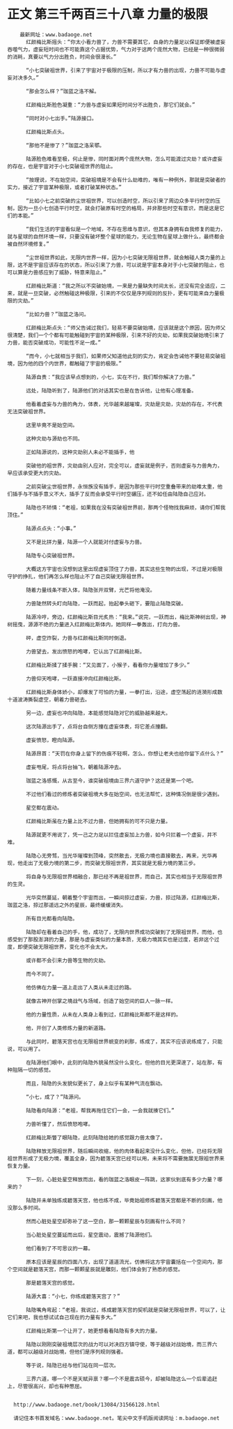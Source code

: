 # 正文 第三千两百三十八章 力量的极限
        最新网址：www.badaoge.net
          红颜梅比斯摇头：“你太小看力兽了，力兽不需要其它，自身的力量足以保证即便被虚妄吞噬气力，虚妄短时间也不可能靠这个占据优势，气力对于这两个庞然大物，已经是一种很微弱的消耗，真要以气力分出胜负，时间会很漫长。”
      
          “小七突破祖世界，引来了宇宙对于极限的压制，所以才有力兽的出现，力兽不可能与虚妄对决多久。”
      
          “那会怎么样？”珈蓝之洛不解。
      
          红颜梅比斯脸色凝重：“力兽与虚妄如果短时间分不出胜负，那它们就会。”
      
          “同时对小七出手。”陆源接口。
      
          红颜梅比斯点头。
      
          “那他不是惨了？”珈蓝之洛呆鄂。
      
          陆源脸色难看至极，何止是惨，同时面对两个庞然大物，怎么可能渡过灾劫？或许虚妄的存在，也是宇宙对于小七突破祖世界的阻止。
      
          “按理说，不在始空间，突破祖境是不会有什么劫难的，唯有一种例外，那就是突破者的实力，接近了宇宙某种极限，或者打破某种状态。”
      
          “比如小七之前突破的尘世祖世界，可以创造时空，所以引来了周边众多平行时空的压制，因为一旦小七创造平行时空，就会打破原有时空的格局，并非那些时空有意识，而是这是它们的本能。”
      
          “我们生活的宇宙看似是一个地域，不存在思维与意识，但其本身拥有自我修复的能力，就与星球的自然环境一样，只要没有破坏整个星球的能力，无论生物在星球上做什么，最终都会被自然环境修复。”
      
          “尘世祖世界如此，无限内世界一样，因为小七突破无限祖世界，就会触碰人类力量的上限，这不是宇宙应该存在的状态，所以引来了力兽，可以说是宇宙本身对于小七突破的阻止，也可以算是力兽感应到了威胁，特意来阻止。”
      
          红颜梅比斯道：“我之所以不突破始境，一来是力量缺失时间太长，还没有完全适应，二来，就是一旦突破，必然触碰这种极限，引来的不仅仅是序列规则的反扑，更有可能来自力量极限的灾劫。”
      
          “比如力兽？”珈蓝之洛问。
      
          红颜梅比斯点头：“师父告诫过我们，轻易不要突破始境，应该就是这个原因，因为师父很清楚，我们一个个都有可能触碰到宇宙的某种极限，引来不好的灾劫，如果我突破始境引来了力兽，能否突破成功，可能性不足一成。”
      
          “而今，小七就相当于我们，如果师父知道他此刻的实力，肯定会告诫他不要轻易突破祖境，因为他的四个内世界，都触碰了宇宙的极限。”
      
          陆源自责：“我应该早点想到的，小七，实在不行，我们帮你解决了力兽。”
      
          远处，陆隐听到了，陆源他们的对话其实也是在告诉他，让他有心理准备。
      
          他看着虚妄与力兽的角力，体表，光华越来越璀璨，灾劫是灾劫，灾劫的存在，不代表无法突破祖世界。
      
          这里毕竟不是始空间。
      
          这种灾劫与源劫也不同。
      
          正如陆源说的，这种灾劫别人未必不能插手，他
      
          突破他的祖世界，灾劫由别人应对，完全可以，虚妄就是例子，否则虚妄与力兽角力，早应该承受更大的灾劫。
      
          之前突破尘世祖世界，永恒族没有插手，是因为那些平行时空重叠带来的劫难太重，他们插手与不插手意义不大，插手了反而会承受平行时空碾压，还不如任由陆隐自己应对。
      
          陆隐也不矫情：“老祖，如果我在没有突破祖世界前，那两个怪物找我麻烦，请你们帮我顶住。”
      
          陆源点点头：“小事。”
      
          又不是比拼力量，陆源一个人就能对付虚妄与力兽。
      
          陆隐专心突破祖世界。
      
          大概这方宇宙也没想到这里出现虚妄顶住了力兽，其实这些生物的出现，不过是对极限守护的挣扎，他们再怎么样也阻止不了自己突破无限祖世界。
      
          随着力量线条不断入体，陆隐张开双臂，光芒将他淹没。
      
          力兽陡然转头盯向陆隐，一跃而起，抬起拳头砸下，要阻止陆隐突破。
      
          陆源冷哼，旁边，红颜梅比斯目光炙热：“我来。”说完，一跃而出，梅比斯神树出现，神树摇曳，源源不绝的力量进入红颜梅比斯体内，她同样一拳轰出，打向力兽。
      
          砰，虚空炸裂，力兽与红颜梅比斯同时倒退。
      
          力兽望去，发出愤怒的咆哮，它认出了红颜梅比斯。
      
          红颜梅比斯揉了揉手腕：“又见面了，小猴子，看看你力量增加了多少。”
      
          力兽仰天咆哮，一跃直接冲向红颜梅比斯。
      
          红颜梅比斯身体娇小，却爆发了可怕的力量，一拳打出，沿途，虚空荡起的涟漪形成数十道波涛撕裂虚空，朝着力兽砸去。
      
          另一边，虚妄也冲向陆隐，本能感觉陆隐对它的威胁越来越大。
      
          这次陆源出手了，点将台自侧方撞在虚妄体表，将它差点撞翻。
      
          虚妄愤怒，瞪向陆源。
      
          陆源昂首：“天罚在你身上留下的伤痕不轻啊，怎么，你想让老夫也给你留下点什么？”
      
          虚妄甩尾，将点将台抽飞，朝着陆源冲去。
      
          珈蓝之洛感慨，从古至今，谁突破祖境由三界六道守护？这还是第一个吧。
      
          不过他们看过的修炼者突破祖境大多在始空间，也无法帮忙，这种情况倒是很少遇到。
      
          星空都在震动。
      
          红颜梅比斯虽在力量上比不过力兽，但她拥有的可不只是力量。
      
          陆源就更不用说了，凭一己之力足以拦住虚妄加上力兽，如今只拦着一个虚妄，并不难。
      
          陆隐心无旁骛，当光华璀璨到顶峰，突然散去，无极力境也直接散去，再来，光华再现，他走出了无极力境的第二步，而突破无限祖世界，其实就是无极力境的第三步。
      
          将自身与无限祖世界相融合，那已经不再是祖世界，而自己，其实也相当于无限祖世界的生灵。
      
          光华突然蔓延，朝着整个宇宙而出，一瞬间掠过虚妄，力兽，掠过陆源，红颜梅比斯，珈蓝之洛，掠过那遥远之外的星辰，最终缓缓消失。
      
          所有目光都看向陆隐。
      
          陆隐却在看着自己的手，他，成功了，无限内世界成功突破到了无限祖世界，而他，也感受到了那股澎湃的力量，那是与虚妄类似的力量本质，无极力境其实也是过度，若非这个过度，即便突破无限祖世界，变化也不会太大。
      
          或许都不会引来力兽等生物的灾劫。
      
          而今不同了。
      
          他仿佛在力量一道上走出了人类从未走过的路。
      
          就像古神开创掌之境战气与场域，创造了始空间的巨人一脉一样。
      
          他的力量性质，从未在人类身上看到过，红颜梅比斯都不是这样的。
      
          他，开创了人类修炼力量的新道路。
      
          与此同时，碧落天宫也在无限祖世界蜕变的刹那，练成了，其实不应该说练成了，只能说，可以用了。
      
          在陆源他们眼中，此刻的陆隐外貌虽然没什么变化，但他的目光更深邃了，站在那，有种阻隔一切的感觉。
      
          而且，陆隐的头发貌似更长了，身上似乎有某种气流在飘动。
      
          “小七，成了？”陆源问。
      
          陆隐看向陆源：“老祖，帮我再拖住它们一会，一会我就揍它们。”
      
          力兽听懂了，然后愤怒咆哮。
      
          红颜梅比斯瞥了眼陆隐，此刻陆隐给她的感觉跟力兽太像了。
      
          陆隐释放无限祖世界，随后瞬间收缩，他的肉体看起来没什么变化，但他，已经将无限祖世界形成了无极力境，覆盖全身，因为碧落天宫已经可以用，未来将不需要施展无限祖世界来恢复力量。
      
          下一刻，心脏处星空释放而出，看的珈蓝之洛眼皮一阵跳，这家伙到底有多少力量？哪来的？
      
          陆隐并未单独练成碧落天宫，他也练不成，毕竟始祖修炼碧落天宫都是不断的刻画，他没那么多时间。
      
          然而心脏处星空却弥补了这一空白，那一颗颗星辰与刻画有什么不同？
      
          当心脏处星空蔓延而出后，星空震动，震撼了陆源他们。
      
          他们看到了不可思议的一幕。
      
          原本应该是星辰的四面八方，出现了道道流光，仿佛将这方宇宙囊括在一个空间内，那个空间就是碧落天宫，而那一颗颗星辰就是雕刻，他们体会到了熟悉的感觉。
      
          那是碧落天宫的感觉。
      
          陆源大喜：“小七，你练成碧落天宫了？”
      
          陆隐嘴角弯起：“老祖，我说过，练成碧落天宫的契机就是突破无限祖世界，可以了，让它们来吧，我也想试试自己现在的力量有多大。”
      
          红颜梅比斯第一个让开了，她更想看看陆隐有多大的力量。
      
          陆隐以刚刚突破祖境层次的战力可以对决四方镇守使，等于越级对战始境，而三界六道，都可以越级对战始境，但他们是序列规则强者。
      
          等于说，陆隐已经与他们站在同一层次。
      
          三界六道，哪一个不是天赋异禀？哪一个不是震古硕今，却被陆隐这么一个后辈追赶上，尽管很高兴，却也有种憋屈。
      
      
      http://www.badaoge.net/book/13084/31566128.html
      
      请记住本书首发域名：www.badaoge.net。笔尖中文手机版阅读网址：m.badaoge.net